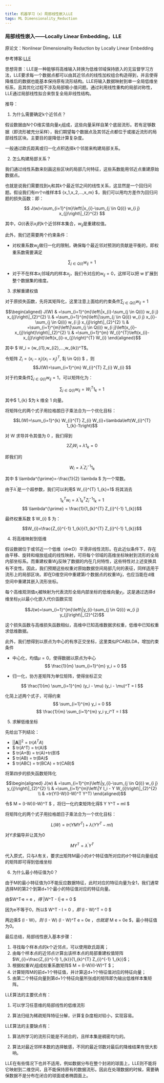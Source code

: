 ```yaml
---

title: 机器学习（x）局部线性嵌入LLE
tags: ML Dimensionality_Reduction
---
```


### 局部线性嵌入——Locally Linear Embedding，LLE

原论文：Nonlinear Dimensionality Reduction by Locally Linear Embedding

参考博客:[LLE](https://www.cnblogs.com/pinard/p/6266408.html)

思想背景：LLE是一种能够将高维输入转换为低维邻域保持嵌入的无监督学习方法，LLE要求每一个数据点都可以由其近邻点的线性加权组合构造得到，并且使得降维后的数据也能基本保持原有流形结构。LLE将输入数据映射到单一全局低维坐标系，且其优化过程不涉及局部极小值问题。通过利用线性重构的局部对称性，LLE通过局部线性拟合来恢复全局非线性结构。

<!--more-->

推导：
1. 为什么需要确定k个近邻点？

假设数据由N个D维实值向量$x_i$组成，这些向量采样自某个底层流形。若有足够数据（即流形被充分采样），我们期望每个数据点及其邻近点都位于或接近流形的局部线性区块。主要目的是降低计算复杂度。

一般通过欧氏距离或归一化点积选择k个邻居来构建局部关系。

2. 怎么构建局部关系？

我们通过线性系数来刻画这些区块的局部几何特征，这些系数能用邻近点重建原始数据点。

也就是说我们需要找到$x_i$和其k个最近邻之间的线性关系，这显然是一个回归问题。假设我们有m个n维样本$ \{x_1,x_2,...,x_m\} $，我们可以用均方差作为回归问题的损失函数：即：

$$ J(w)=\sum_{i=1}^{m}\left\|x_{i}-\sum_{j \in Q(i)} w_{i j} x_{j}\right\|_{2}^{2} $$

其中，$Q(i)$表示$x_i$的k个近邻样本集合，$w_{ij}$是重建权值。

此外，我们还需要两个约束条件：

- 对权重系数$w_{ij}$做归一化的限制，确保每个最近邻对预测的贡献是平衡的，即权重系数需要满足

$$\sum_{j \in Q(i)} w_{i j}=1$$

- 对于不在样本$x_i$邻域内的样本$x_j$，我们令对应的$w_{ij}=0$，这样可以把 w 扩展到整个数据集的维度。

3. 求解重建权值

对于原损失函数，先将其矩阵化，这里注意上面给的约束条件$\sum_{j \in Q(i)} w_{i j}=1$

$$\begin{aligned}
J(W) & =\sum_{i=1}^{m}\left\|x_{i}-\sum_{j \in Q(i)} w_{i j} x_{j}\right\|_{2}^{2} \\
& =\sum_{i=1}^{m}\left\|\sum_{j \in Q(i)} w_{i j} x_{i}-\sum_{j \in Q(i)} w_{i j} x_{j}\right\|_{2}^{2} \\
& =\sum_{i=1}^{m}\left\|\sum_{j \in Q(i)} w_{i j}\left(x_{i}-x_{j}\right)\right\|_{2}^{2} \\
& =\sum_{i=1}^{m} W_{i}^{T}\left(x_{i}-x_{j}\right)\left(x_{i}-x_{j}\right)^{T} W_{i}
\end{aligned}$$

其中 $ W_i = (w_{i1},w_{i2},...,w_{ik})^T$。

令矩阵  $Z_{i}=\left(x_{i}-x_{j}\right)\left(x_{i}-x_{j}\right)^{T}$, $j \in Q(i) $ ，则
$$J(W)=\sum_{i=1}^{m} W_{i}^{T} Z_{i} W_{i} $$ 

对于约束条件$\sum_{j \in Q(i)} w_{i j}=1$，可以矩阵化为：

$$\sum_{j \in Q(i)} w_{i j}=W_{i}^{T} 1_{k}=1$$

其中$  1_{k}  $为 k 维全 1 向量。

将矩阵化的两个式子用拉格朗日子乘法合为一个优化目标：

$$L(W)=\sum_{i=1}^{k} W_{i}^{T} Z_{i} W_{i}+\lambda\left(W_{i}^{T} 1_{k}-1\right)$$


对  W  求导并令其值为 0 ，我们得到

$$2 Z_{i} W_{i}+\lambda 1_{k}=0$$


即我们的

$$W_{i}=\lambda^{\prime} Z_{i}^{-1} 1_{k}$$


其中 $ \lambda^{\prime}=-\frac{1}{2} \lambda $ 为一个常数。

由于$\lambda^{\prime}$是一个超参数，我们可以利用$ W_{i}^{T} 1_{k}=1$ 将其消去

$$ 1_{k}^{T} w_{i}=\lambda^{\prime} 1_{k}^{T} Z_{i}^{-1} 1_{k} = 1$$
$$ \lambda^{\prime} = \frac{1}{1_{k}^{T} Z_{i}^{-1} 1_{k}}$$

最终权重系数 $ W_{i} $ 为：

$$W_{i}=\frac{Z_{i}^{-1} 1_{k}}{1_{k}^{T} Z_{i}^{-1} 1_{k}}$$

4. 将高维映射到低维

假设数据位于或邻近一个低维（d≪D）平滑非线性流形。在此近似条件下，存在由平移、旋转和缩放组成的线性映射，可将每个邻域的高维坐标映射到流形的全局内部坐标系。而重建权重$W_ij$反映了数据的内在几何特性，这些特性对上述变换具有不变性。因此，我们预期这些权重对原始数据空间局部几何的表征，同样适用于流形上的局部区块。即在D维空间中重建第i个数据点的权重$W_ij$，也应当能在d维空间中重建其嵌入流形坐标。

每个高维观测值$x_i$被映射为代表流形全局内部坐标的低维向量$y_i$，这是通过选择d维坐标$y_i$以最小化嵌入代价函数实现

$$J(w)=\sum_{i=1}^{m}\left\|y_{i}-\sum_{j \in Q(i)} w_{i j} y_{j}\right\|_{2}^{2}$$

这个损失函数与高维损失函数相似，高维中已知高维数据求权重，低维中已知权重求低维数据。

此外，我们想得到以原点为中心的有序正交坐标，这里类似PCA和LDA，增加约束条件

- 中心化，均值$\mu=0$，使得数据以原点为中心
$$ \frac{1}{m} \sum_{i=1}^{m} y_i = 0 $$

- 归一化，协方差矩阵为单位矩阵，使得坐标正交

$$ \frac{1}{m} \sum_{i=1}^{m} (y_i - \mu) (y_i - \mu)^T = I $$

化简上述两个式子，可得约束
$$ \sum_{i=1}^{m} y_i = 0 $$
$$ \frac{1}{m} \sum_{i=1}^{m} y_i y_i^T = I $$

5. 求解低维坐标

先给出下列结论：
- $||\mathbf{A}||^2 = tr(A^TA)$
- $ tr(A^T) = tr(A)$
- $ tr(A+B) = tr(A)+tr(B)$
- $ tr(AB) = tr(BA)$
- $ tr(ABC) = tr(BCA) = tr(CAB)$

将第四步的损失函数矩阵化

$$\begin{aligned}
J(w) & =\sum_{i=1}^{m}\left\|y_{i}-\sum_{j \in Q(i)} w_{i j} y_{j}\right\|_{2}^{2} \\
& =\sum_{i=1}^{m}\left\|Y I_i - Y W_{i}\right\|_{2}^{2} \\
& =tr(Y(I-W)(I-W)^T Y^T)
\end{aligned}$$

令$ M = (I-W)(I-W)^T $ ，将归一化约束矩阵化得$ Y Y^T = mI $

将矩阵化的两个式子用拉格朗日子乘法合为一个优化目标：

$$L(W)=tr(Y M Y^T)+\lambda (Y Y^T-mI )$$

对Y求偏导并让其为0

$$ M Y^T = \lambda^{\prime} Y^T $$

代入原式，只与$\lambda$有关，要求出矩阵M最小的d个特征值所对应的d个特征向量组成的矩阵即可得到低维坐标

6. 为什么最小特征值为0？

由于M的最小特征值为0不能反应数据特征，此时对应的特征向量为全1，我们通常选择M的第2个到第d+1个最小的特征值对应的特征向量。

由$W^T·e = e $，得$ |W^T - I|·e = 0 $

因为e不等于0，所以$ W^T - I = 0 $，即$ (I - W)^T  = 0 $

两边乘$ (I - W)$，则$ (I - W) (I - W)^T e = 0e $，也就是$ M e = 0e $，最小特征值为0。

最后总结，局部线性嵌入基本步骤：
1. 寻找每个样本点的k个近邻点，可以使用欧氏距离；
2. 由每个样本点的近邻点计算出该样本点的局部重建权值矩阵$W_{i}=\frac{Z_{i}^{-1} 1_{k}}{1_{k}^{T} Z_{i}^{-1} 1_{k}}$；
3. 根据权重$W_{i}$组成权重系数矩阵$ M = (I-W)(I-W)^T $；
4. 计算矩阵M的前d+1个特征值，并计算这d+1个特征值对应的特征向量；
5. 由第二个特征向量到第d+1个特征向量所张成的矩阵即为输出低维样本集矩阵。

LLE算法的主要优点有：

1. 可以学习任意维的局部线性的低维流形

2. 算法归结为稀疏矩阵特征分解，计算复杂度相对较小，实现容易。

LLE算法的主要缺点有：

1. 算法所学习的流形只能是不闭合的，且样本集是稠密均匀的。

2. 算法对最近邻样本数的选择敏感，不同的最近邻数对最后的降维结果有很大影响。
   

LLE在有些情况下也并不适用，例如数据分布在整个封闭的球面上，LLE则不能将它映射到二维空间，且不能保持原有的数据流形。因此在处理数据的时候，需要确保数据不是分布在闭合的球面或者椭圆面上。